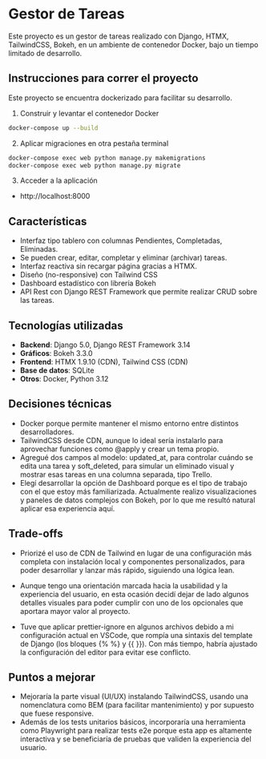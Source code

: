 # Gestor de Tareas

Este proyecto es un gestor de tareas realizado con Django, HTMX, TailwindCSS, Bokeh, en un ambiente de contenedor Docker, bajo un tiempo limitado de desarrollo.

## Instrucciones para correr el proyecto

Este proyecto se encuentra dockerizado para facilitar su desarrollo.

1. Construir y levantar el contenedor Docker

```bash
docker-compose up --build
```

2. Aplicar migraciones en otra pestaña terminal

```bash
docker-compose exec web python manage.py makemigrations
docker-compose exec web python manage.py migrate
```

3. Acceder a la aplicación

- http://localhost:8000

## Características

- Interfaz tipo tablero con columnas Pendientes, Completadas, Eliminadas.
- Se pueden crear, editar, completar y eliminar (archivar) tareas.
- Interfaz reactiva sin recargar página gracias a HTMX.
- Diseño (no-responsive) con Tailwind CSS
- Dashboard estadístico con librería Bokeh
- API Rest con Django REST Framework que permite realizar CRUD sobre las tareas.

## Tecnologías utilizadas

- **Backend**: Django 5.0, Django REST Framework 3.14
- **Gráficos**: Bokeh 3.3.0
- **Frontend**: HTMX 1.9.10 (CDN), Tailwind CSS (CDN)
- **Base de datos**: SQLite
- **Otros**: Docker, Python 3.12

## Decisiones técnicas

- Docker porque permite mantener el mismo entorno entre distintos desarrolladores.
- TailwindCSS desde CDN, aunque lo ideal sería instalarlo para aprovechar funciones como @apply y crear un tema propio.
- Agregué dos campos al modelo: updated_at, para controlar cuándo se edita una tarea y soft_deleted, para simular un eliminado visual y mostrar esas tareas en una columna separada, tipo Trello.
- Elegí desarrollar la opción de Dashboard porque es el tipo de trabajo con el que estoy más familiarizada. Actualmente realizo visualizaciones y paneles de datos complejos con Bokeh, por lo que me resultó natural aplicar esa experiencia aquí.

## Trade-offs

- Priorizé el uso de CDN de Tailwind en lugar de una configuración más completa con instalación local y componentes personalizados, para poder desarrollar y lanzar más rápido, siguiendo una lógica lean.

- Aunque tengo una orientación marcada hacia la usabilidad y la experiencia del usuario, en esta ocasión decidí dejar de lado algunos detalles visuales para poder cumplir con uno de los opcionales que aportara mayor valor al proyecto.

- Tuve que aplicar prettier-ignore en algunos archivos debido a mi configuración actual en VSCode, que rompía una sintaxis del template de Django (los bloques {% %} y {{ }}). Con más tiempo, habría ajustado la configuración del editor para evitar ese conflicto.

## Puntos a mejorar

- Mejoraría la parte visual (UI/UX) instalando TailwindCSS, usando una nomenclatura como BEM (para facilitar mantenimiento) y por supuesto que fuese responsive.
- Además de los tests unitarios básicos, incorporaría una herramienta como Playwright para realizar tests e2e porque esta app es altamente interactiva y se beneficiaría de pruebas que validen la experiencia del usuario.

